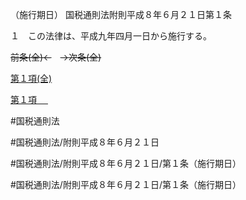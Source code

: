 （施行期日）
国税通則法附則平成８年６月２１日第１条

１　この法律は、平成九年四月一日から施行する。

~~前条(全)←~~　~~→次条(全)~~

[第１項(全)](国税通則法＿＿＿＿附則平成８年６月２１日第１条第１項_.md)  

[第１項 　 ](国税通則法＿＿＿＿附則平成８年６月２１日第１条第１項.md)  

#国税通則法

#国税通則法/附則平成８年６月２１日

#国税通則法/附則平成８年６月２１日/第１条（施行期日）

#国税通則法/附則平成８年６月２１日/第１条（施行期日）


